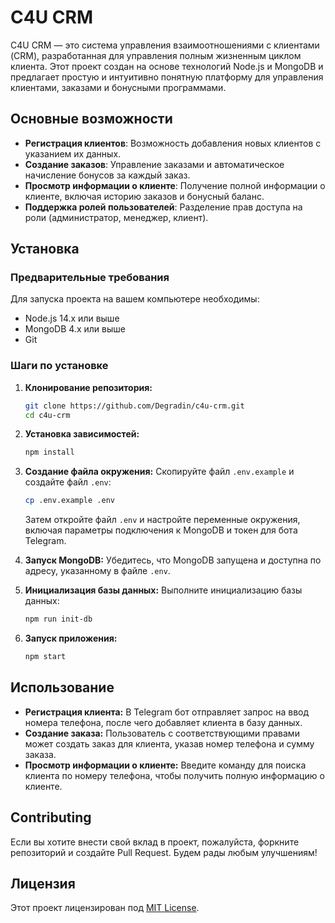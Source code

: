 # C4U CRM

C4U CRM — это система управления взаимоотношениями с клиентами (CRM), разработанная для управления полным жизненным циклом клиента. Этот проект создан на основе технологий Node.js и MongoDB и предлагает простую и интуитивно понятную платформу для управления клиентами, заказами и бонусными программами.

## Основные возможности
- **Регистрация клиентов**: Возможность добавления новых клиентов с указанием их данных.
- **Создание заказов**: Управление заказами и автоматическое начисление бонусов за каждый заказ.
- **Просмотр информации о клиенте**: Получение полной информации о клиенте, включая историю заказов и бонусный баланс.
- **Поддержка ролей пользователей**: Разделение прав доступа на роли (администратор, менеджер, клиент).

## Установка

### Предварительные требования
Для запуска проекта на вашем компьютере необходимы:
- Node.js 14.x или выше
- MongoDB 4.x или выше
- Git

### Шаги по установке

1. **Клонирование репозитория:**
    ```bash
    git clone https://github.com/Degradin/c4u-crm.git
    cd c4u-crm
    ```

2. **Установка зависимостей:**
    ```bash
    npm install
    ```

3. **Создание файла окружения:**
   Скопируйте файл `.env.example` и создайте файл `.env`:
    ```bash
    cp .env.example .env
    ```
   Затем откройте файл `.env` и настройте переменные окружения, включая параметры подключения к MongoDB и токен для бота Telegram.

4. **Запуск MongoDB:**
    Убедитесь, что MongoDB запущена и доступна по адресу, указанному в файле `.env`.

5. **Инициализация базы данных:**
    Выполните инициализацию базы данных:
    ```bash
    npm run init-db
    ```

6. **Запуск приложения:**
    ```bash
    npm start
    ```

## Использование

- **Регистрация клиента:** В Telegram бот отправляет запрос на ввод номера телефона, после чего добавляет клиента в базу данных.
- **Создание заказа:** Пользователь с соответствующими правами может создать заказ для клиента, указав номер телефона и сумму заказа.
- **Просмотр информации о клиенте:** Введите команду для поиска клиента по номеру телефона, чтобы получить полную информацию о клиенте.

## Contributing
Если вы хотите внести свой вклад в проект, пожалуйста, форкните репозиторий и создайте Pull Request. Будем рады любым улучшениям!

## Лицензия
Этот проект лицензирован под [MIT License](LICENSE).

